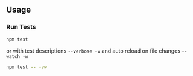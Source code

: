 ## Usage

### Run Tests

```bash
npm test
```

or with test descriptions `--verbose -v` and auto reload on file changes `--watch -w`
```bash
npm test -- -vw
```
